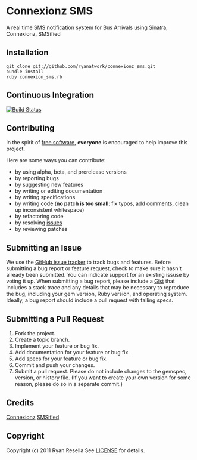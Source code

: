 # Connexionz SMS

A real time SMS notification system for Bus Arrivals using Sinatra, Connexionz, SMSified

Installation
------------
    git clone git://github.com/ryanatwork/connexionz_sms.git
	bundle install
	ruby connexion_sms.rb


Continuous Integration
----------------------
[![Build Status](https://travis-ci.org/ryanatwork/connexionz_sms.png)](http://travis-ci.org/ryanatwork/connexionz_sms)


Contributing
------------
In the spirit of [free software](http://www.fsf.org/licensing/essays/free-sw.html), **everyone** is encouraged to help improve this project.

Here are some ways *you* can contribute:

* by using alpha, beta, and prerelease versions
* by reporting bugs
* by suggesting new features
* by writing or editing documentation
* by writing specifications
* by writing code (**no patch is too small**: fix typos, add comments, clean up inconsistent whitespace)
* by refactoring code
* by resolving [issues](https://github.com/ryanatwork/connexionz_sms/issues)
* by reviewing patches


Submitting an Issue
-------------------
We use the [GitHub issue tracker](https://github.com/ryanatwork/connexionz_sms/issues)
to track bugs and features. Before submitting a bug report or feature request,
check to make sure it hasn't already been submitted. You can indicate support
for an existing issuse by voting it up. When submitting a bug report, please
include a [Gist](https://gist.github.com/) that includes a stack trace and any
details that may be necessary to reproduce the bug, including your gem version,
Ruby version, and operating system. Ideally, a bug report should include a pull
request with failing specs.

Submitting a Pull Request
-------------------------
1. Fork the project.
2. Create a topic branch.
3. Implement your feature or bug fix.
4. Add documentation for your feature or bug fix.
5. Add specs for your feature or bug fix.
6. Commit and push your changes.
7. Submit a pull request. Please do not include changes to the gemspec, version, or history file. (If you want to create your own version for some reason, please do so in a separate commit.)

Credits
-------
[Connexionz](http://www.connexionz.co.nz/) [SMSified](http://www.smsified.com/)


Copyright
---------
Copyright (c) 2011 Ryan Resella
See [LICENSE](https://github.com/ryanatwork/connexionz_sms/blob/master/LICENSE.mkd) for details.
